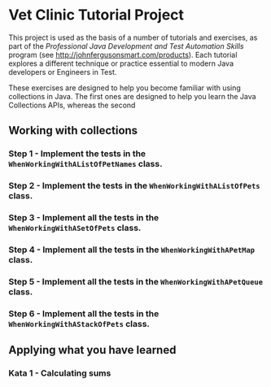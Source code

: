 # Vet Clinic Tutorial Project

This project is used as the basis of a number of tutorials and exercises, as part of the *Professional Java Development and Test Automation Skills* program (see http://johnfergusonsmart.com/products). Each tutorial explores a different technique or practice essential to modern Java developers or Engineers in Test. 

These exercises are designed to help you become familiar with using collections in Java. The first ones are designed to help you learn the Java Collections APIs, whereas the second 

## Working with collections

### Step 1 - Implement the tests in the `WhenWorkingWithAListOfPetNames` class.

### Step 2 - Implement the tests in the `WhenWorkingWithAListOfPets` class.

### Step 3 - Implement all the tests in the `WhenWorkingWithASetOfPets` class.

### Step 4 - Implement all the tests in the `WhenWorkingWithAPetMap` class.

### Step 5 - Implement all the tests in the `WhenWorkingWithAPetQueue` class.

### Step 6 - Implement all the tests in the `WhenWorkingWithAStackOfPets` class.

## Applying what you have learned

### Kata 1 - Calculating sums




